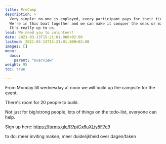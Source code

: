 ```yaml
---
title: PreCamp
description: >
  Very simple: no-one is employed, every participant pays for their ticket. 
  We're in this boat together and we can make it conquer the seas or make it crash into a big iceberg. 
  It's really up to us.
lead: We need you to volunteer!
date: 2021-03-13T15:21:01.000+02:00
lastmod: 2021-03-13T15:21:01.000+02:00
images: []
menu: 
  docs:
    parent: "overview"
weight: 95
toc: true

---
```

From Monday till wednesday at noon we will build up the campsite for the event.

There's room for 20 people to build.

Not just for big/strong people, lots of things on the todo-list, everyone can help.

Sign up here: https://forms.gle/R7ptCx6uXLiy5F7c9

to do: meer inviting maken, meer duidelijkheid over dagen/taken

